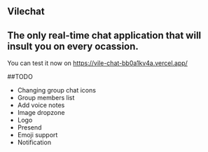 ## Vilechat
## The only real-time chat application that will insult you on every ocassion.
You can test it now on https://vile-chat-bb0a1kv4a.vercel.app/

##TODO
* Changing group chat icons
* Group members list
* Add voice notes
* Image dropzone
* Logo
* Presend
* Emoji support
* Notification